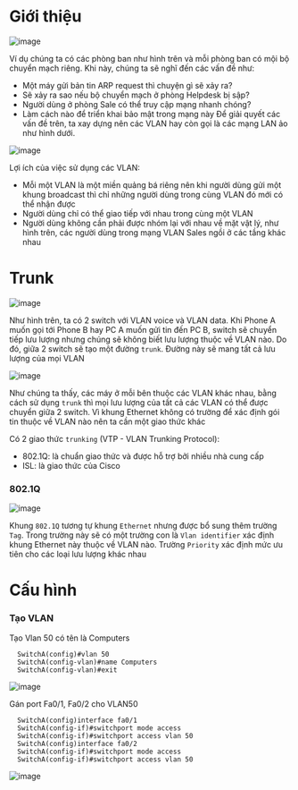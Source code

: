 # Giới thiệu

![image](https://user-images.githubusercontent.com/71936544/137611283-6857ecc7-5609-4ae8-938c-2f46bba1e636.png)

Ví dụ chúng ta có các phòng ban như hình trên và mỗi phòng ban có mội bộ chuyển mạch riêng. Khi này, chúng ta sẽ nghĩ đến các vấn đề như:
  + Một máy gửi bản tin ARP request thì chuyện gì sẽ xảy ra?
  + Sẽ xảy ra sao nếu bộ chuyển mạch ở phòng Helpdesk bị sập?
  + Người dùng ở phòng Sale có thể truy cập mạng nhanh chóng?
  + Làm cách nào để triển khai bảo mật trong mạng này
Để giải quyết các vấn đề trên, ta xay dựng nên các VLAN hay còn gọi là các mạng LAN ảo như hình dưới.

![image](https://user-images.githubusercontent.com/71936544/137611261-f09b87d2-79a3-44a0-a14f-874a34cc21d5.png)

Lợi ích của việc sử dụng các VLAN:
  + Mỗi một VLAN là một miền quảng bá riêng nên khi người dùng gửi một khung broadcast thì chỉ những người dùng trong cùng VLAN đó mới có thể nhận được
  + Người dùng chỉ có thể giao tiếp với nhau trong cùng một VLAN
  + Người dùng không cần phải được nhóm lại với nhau về mặt vật lý, như hình trên, các người dùng trong mạng VLAN Sales ngồi ở các tầng khác nhau

# Trunk

![image](https://user-images.githubusercontent.com/71936544/137611554-7eaa4e5a-4777-4fc8-9491-b4adab53a1ee.png)

Như hình trên, ta có 2 switch với VLAN voice và VLAN data. Khi Phone A muốn gọi tới Phone B hay PC A muốn gửi tin đến PC B, switch sẽ chuyển tiếp lưu lượng nhưng chúng sẽ không biết lưu lượng thuộc về VLAN nào. Do đó, giữa 2 switch sẽ tạo một đường `trunk`. Đường này sẽ mang tất cả lưu lượng của mọi VLAN

![image](https://user-images.githubusercontent.com/71936544/137611634-a10e5488-c6dc-4004-9bac-b93b5719660d.png)

Như chúng ta thấy, các máy ở mỗi bên thuộc các VLAN khác nhau, bằng cách sử dụng `trunk` thì mọi lưu lượng của tất cả các VLAN có thể được chuyển giữa 2 switch. Vì khung Ethernet không có trường để xác định gói tin thuộc về VLAN nào nên ta cần một giao thức khác

Có 2 giao thức `trunking` (VTP - VLAN Trunking Protocol):
  + 802.1Q: là chuẩn giao thức và được hỗ trợ bởi nhiều nhà cung cấp
  + ISL: là giao thức của Cisco

### 802.1Q

![image](https://user-images.githubusercontent.com/71936544/137611775-e88a0588-dc60-4086-8951-57e445d33285.png)

Khung `802.1Q` tương tự khung `Ethernet` nhưng được bổ sung thêm trường `Tag`. Trong trường này sẽ có một trường con là `Vlan identifier` xác định khung Ethernet này thuộc về VLAN nào. Trường `Priority` xác định mức ưu tiên cho các loại lưu lượng khác nhau

# Cấu hình
### Tạo VLAN
Tạo Vlan 50 có tên là Computers
```
  SwitchA(config)#vlan 50
  SwitchA(config-vlan)#name Computers
  SwitchA(config-vlan)#exit
```
![image](https://user-images.githubusercontent.com/71936544/137612136-6b0e92de-fec5-409b-8068-c73f54a332eb.png)

Gán port Fa0/1, Fa0/2 cho VLAN50
```
  SwitchA(config)interface fa0/1
  SwitchA(config-if)#switchport mode access
  SwitchA(config-if)#switchport access vlan 50
  SwitchA(config)interface fa0/2
  SwitchA(config-if)#switchport mode access
  SwitchA(config-if)#switchport access vlan 50
```
![image](https://user-images.githubusercontent.com/71936544/137612222-1f950173-9bc1-4eb3-8037-4bb2666d74e4.png)
